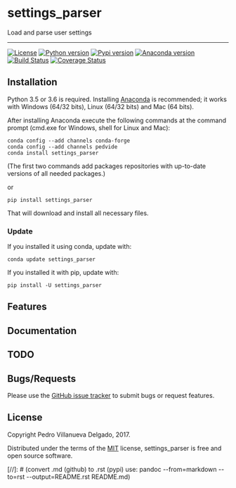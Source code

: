 ﻿# settings_parser
Load and parse user settings

------

[![License](https://img.shields.io/github/license/pedvide/settings_parser.svg)](https://github.com/pedvide/settings_parser/blob/master/LICENSE.txt)
[![Python version](https://img.shields.io/pypi/pyversions/settings_parser.svg)](https://pypi.python.org/pypi/settings_parser)
[![Pypi version](https://img.shields.io/pypi/v/settings_parser.svg)](https://pypi.python.org/pypi/settings_parser)
[![Anaconda version](https://anaconda.org/pedvide/settings_parser/badges/version.svg)](https://anaconda.org/pedvide/settings_parser)
[![Build Status](https://travis-ci.org/pedvide/settings_parser.svg?branch=master)](https://travis-ci.org/pedvide/settings_parser)
[![Coverage Status](https://coveralls.io/repos/github/pedvide/settings_parser/badge.svg?branch=master)](https://coveralls.io/github/pedvide/settings_parser?branch=master)


## Installation

Python 3.5 or 3.6 is required.
Installing [Anaconda](https://www.continuum.io/downloads) is recommended; it works with Windows (64/32 bits), Linux (64/32 bits) and Mac (64 bits).

After installing Anaconda execute the following commands at the command prompt (cmd.exe for Windows, shell for Linux and Mac):

    conda config --add channels conda-forge
    conda config --add channels pedvide
    conda install settings_parser
(The first two commands add packages repositories with up-to-date versions of all needed packages.)

or

    pip install settings_parser

That will download and install all necessary files.

### Update

If you installed it using conda, update with:

    conda update settings_parser

If you installed it with pip, update with:

    pip install -U settings_parser


## Features

## Documentation


## TODO


## Bugs/Requests

Please use the [GitHub issue tracker](https://github.com/pedvide/settings_parser/issues) to submit bugs or request features.

## License

Copyright Pedro Villanueva Delgado, 2017.

Distributed under the terms of the [MIT](LICENSE.txt) license, settings_parser is free and open source software.

[//]: # (convert .md (github) to .rst (pypi) use: pandoc --from=markdown --to=rst --output=README.rst README.md)
